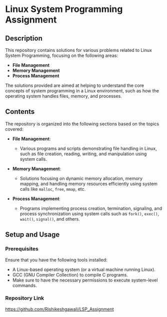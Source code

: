 # Linux System Programming Assignment

## Description
This repository contains solutions for various problems related to Linux System Programming, focusing on the following areas:
- **File Management**
- **Memory Management**
- **Process Management**

The solutions provided are aimed at helping to understand the core concepts of system programming in a Linux environment, such as how the operating system handles files, memory, and processes.

## Contents
The repository is organized into the following sections based on the topics covered:

- **File Management**: 
  - Various programs and scripts demonstrating file handling in Linux, such as file creation, reading, writing, and manipulation using system calls.
  
- **Memory Management**: 
  - Solutions focusing on dynamic memory allocation, memory mapping, and handling memory resources efficiently using system calls like `malloc`, `free`, `mmap`, etc.
  
- **Process Management**: 
  - Programs implementing process creation, termination, signaling, and process synchronization using system calls such as `fork()`, `exec()`, `wait()`, `signal()`, and others.

## Setup and Usage

### Prerequisites
Ensure that you have the following tools installed:
- A Linux-based operating system (or a virtual machine running Linux).
- GCC (GNU Compiler Collection) to compile C programs.
- Make sure to have the necessary permissions to execute system-level commands.

### Repository Link
https://github.com/Rishikeshgawali/LSP_Assignment


